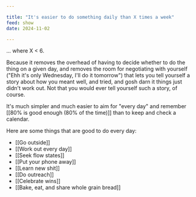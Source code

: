 ```yaml
---

title: "It's easier to do something daily than X times a week"
feed: show
date: 2024-11-02

---
```


... where X < 6.

Because it removes the overhead of having to decide whether to do the thing on a given day, and removes the room for negotiating with yourself ("Ehh it's only Wednesday, I'll do it tomorrow") that lets you tell yourself a story about how you meant well, and tried, and gosh darn it things just didn't work out. Not that you would ever tell yourself such a story, of course.

It's much simpler and much easier to aim for "every day" and remember [[80% is good enough (80% of the time)]] than to keep and check a calendar.

Here are some things that are good to do every day:

- [[Go outside]]
- [[Work out every day]]
- [[Seek flow states]]
- [[Put your phone away]]
- [[Learn new shit]]
- [[Do outreach]]
- [[Celebrate wins]]
- [[Bake, eat, and share whole grain bread]]